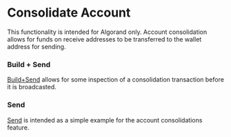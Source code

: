 # Consolidate Account

This functionality is intended for Algorand only. Account consolidation allows for funds
on receive addresses to be transferred to the wallet address for sending.

### Build + Send

[Build+Send](./account-consolidation-build.js) allows for some inspection of a consolidation transaction before it is broadcasted.

### Send

[Send](./account-consolidation-send.js) is intended as a simple example for the account consolidations feature.
